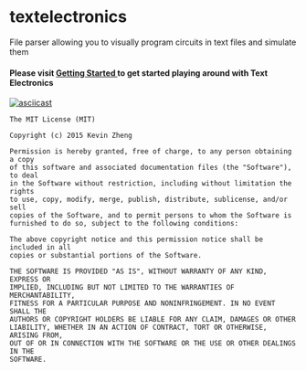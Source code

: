 # textelectronics
File parser allowing you to visually program circuits in text files and simulate them

<h4> Please visit <a href="https://github.com/furryfaust/textelectronics/wiki/Getting-started"> Getting Started </a> to get started playing around with Text Electronics</h4>

[![asciicast](https://asciinema.org/a/32411.png)](https://asciinema.org/a/32411)






```
The MIT License (MIT)

Copyright (c) 2015 Kevin Zheng

Permission is hereby granted, free of charge, to any person obtaining a copy
of this software and associated documentation files (the "Software"), to deal
in the Software without restriction, including without limitation the rights
to use, copy, modify, merge, publish, distribute, sublicense, and/or sell
copies of the Software, and to permit persons to whom the Software is
furnished to do so, subject to the following conditions:

The above copyright notice and this permission notice shall be included in all
copies or substantial portions of the Software.

THE SOFTWARE IS PROVIDED "AS IS", WITHOUT WARRANTY OF ANY KIND, EXPRESS OR
IMPLIED, INCLUDING BUT NOT LIMITED TO THE WARRANTIES OF MERCHANTABILITY,
FITNESS FOR A PARTICULAR PURPOSE AND NONINFRINGEMENT. IN NO EVENT SHALL THE
AUTHORS OR COPYRIGHT HOLDERS BE LIABLE FOR ANY CLAIM, DAMAGES OR OTHER
LIABILITY, WHETHER IN AN ACTION OF CONTRACT, TORT OR OTHERWISE, ARISING FROM,
OUT OF OR IN CONNECTION WITH THE SOFTWARE OR THE USE OR OTHER DEALINGS IN THE
SOFTWARE.
```

